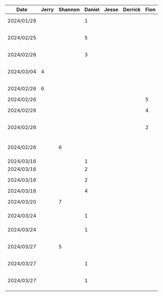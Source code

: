 | Date       | Jerry | Shannon | Daniel | Jesse | Derrick | Fion | Task                        |
|------------|-------|---------|--------|-------|---------|------|-----------------------------|
| 2024/01/29 |       |         | 1      |       |         |      | initial project setup       |
| 2024/02/25 |       |         | 5      |       |         |      | trip configuration frontend |
| 2024/02/26 |       |         | 3      |       |         |      | account creation frontend   |
| 2024/03/04 | 4     |         |        |       |         |      | code management frontend    |
| 2024/02/26 | 6     |         |        |       |         |      | linking pages together      |
| 2024/02/26 |       |         |        |       |         | 5    | login frontend              |
| 2024/02/26 |       |         |        |       |         | 4    | create/join trip frontend   |
| 2024/02/26 |       |         |        |       |         | 2    | figma design+imported theme |
| 2024/02/26 |       | 6       |        |       |         |      | create addDestin. frontend  |
| 2024/03/16 |       |         | 1      |       |         |      | package refactor            |
| 2024/03/16 |       |         | 2      |       |         |      | setup database              |
| 2024/03/16 |       |         | 2      |       |         |      | setup node backend          |
| 2024/03/16 |       |         | 4      |       |         |      | trip creation               |
| 2024/03/20 |       | 7       |        |       |         |      | setting up google maps API  |
| 2024/03/24 |       |         | 1      |       |         |      | implement code generation   |
| 2024/03/24 |       |         | 1      |       |         |      | duplicate trip code check   |
| 2024/03/27 |       | 5       |        |       |         |      | adding placesAPI to addDest.|
| 2024/03/27 |       |         | 1      |       |         |      | refactor trip code to tripID|
| 2024/03/27 |       |         | 1      |       |         |      | add getUserVotes endpoint   |
